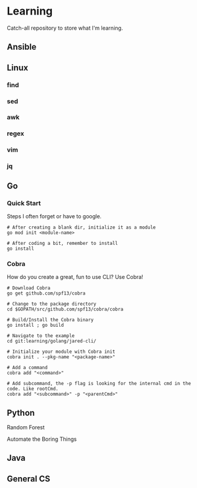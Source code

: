 # Learning
Catch-all repository to store what I'm learning.


## Ansible



## Linux

### find

### sed

### awk

### regex

### vim

### jq



## Go

### Quick Start

Steps I often forget or have to google.

```
# After creating a blank dir, initialize it as a module
go mod init <module-name>

# After coding a bit, remember to install
go install
```





### Cobra

How do you create a great, fun to use CLI? Use Cobra!

```shell
# Download Cobra
go get github.com/spf13/cobra

# Change to the package directory
cd $GOPATH/src/github.com/spf13/cobra/cobra

# Build/Install the Cobra binary
go install ; go build

# Navigate to the example
cd git:learning/golang/jared-cli/

# Initialize your module with Cobra init
cobra init . --pkg-name "<package-name>"

# Add a command
cobra add "<command>"

# Add subcommand, the -p flag is looking for the internal cmd in the code. Like rootCmd.
cobra add "<subcommand>" -p "<parentCmd>"
```





## Python

Random Forest 

Automate the Boring Things





## Java





## General CS

